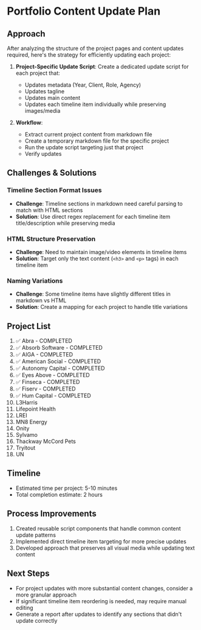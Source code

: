 # Portfolio Content Update Plan

## Approach

After analyzing the structure of the project pages and content updates required, here's the strategy for efficiently updating each project:

1. **Project-Specific Update Script**: Create a dedicated update script for each project that:
   - Updates metadata (Year, Client, Role, Agency)
   - Updates tagline
   - Updates main content
   - Updates each timeline item individually while preserving images/media

2. **Workflow**:
   - Extract current project content from markdown file
   - Create a temporary markdown file for the specific project
   - Run the update script targeting just that project
   - Verify updates

## Challenges & Solutions

### Timeline Section Format Issues
- **Challenge**: Timeline sections in markdown need careful parsing to match with HTML sections
- **Solution**: Use direct regex replacement for each timeline item title/description while preserving media

### HTML Structure Preservation
- **Challenge**: Need to maintain image/video elements in timeline items
- **Solution**: Target only the text content (`<h3>` and `<p>` tags) in each timeline item

### Naming Variations
- **Challenge**: Some timeline items have slightly different titles in markdown vs HTML
- **Solution**: Create a mapping for each project to handle title variations

## Project List

1. ✅ Abra - COMPLETED
2. ✅ Absorb Software - COMPLETED
3. ✅ AIGA - COMPLETED
4. ✅ American Social - COMPLETED
5. ✅ Autonomy Capital - COMPLETED
6. ✅ Eyes Above - COMPLETED
7. ✅ Finseca - COMPLETED
8. ✅ Fiserv - COMPLETED
9. ✅ Hum Capital - COMPLETED
10. L3Harris
11. Lifepoint Health
12. LREI
13. MN8 Energy
14. Onity
15. Sylvamo
16. Thackway McCord Pets
17. Tryitout
18. UN

## Timeline

- Estimated time per project: 5-10 minutes
- Total completion estimate: 2 hours

## Process Improvements

1. Created reusable script components that handle common content update patterns
2. Implemented direct timeline item targeting for more precise updates
3. Developed approach that preserves all visual media while updating text content

## Next Steps

- For project updates with more substantial content changes, consider a more granular approach
- If significant timeline item reordering is needed, may require manual editing
- Generate a report after updates to identify any sections that didn't update correctly